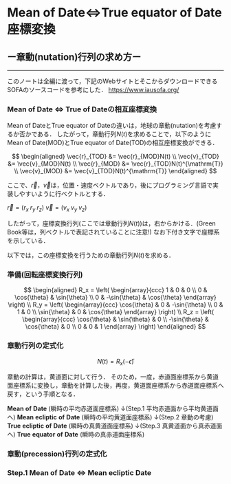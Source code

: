# Mean of Date⇔True equator of Date座標変換

## ー章動(nutation)行列の求め方ー

---

このノートは全編に渡って，下記のWebサイトとそこからダウンロードできるSOFAのソースコードを参考にした．
https://www.iausofa.org/

### Mean of Date ⇔ True of Dateの相互座標変換

Mean of DateとTrue equator of Dateの違いは，地球の章動(nutation)を考慮するか否かである．
したがって，章動行列$N(t)$を求めることで，以下のようにMean of Date(MOD)とTrue equator of Date(TOD)の相互座標変換ができる．

$$
\begin{aligned}
\vec{r}_{TOD} &= \vec{r}_{MOD}N(t) \\
\vec{v}_{TOD} &= \vec{v}_{MOD}N(t) \\
\vec{r}_{MOD} &= \vec{r}_{TOD}N(t)^{\mathrm{T}} \\
\vec{v}_{MOD} &= \vec{v}_{TOD}N(t)^{\mathrm{T}}
\end{aligned}
$$

ここで、$\vec{r}$，$\vec{v}$は，位置・速度ベクトルであり，後にプログラミング言語で実装しやすいように行ベクトルとする．

$\vec{r} = (r_x \; r_y \; r_z)$
$\vec{v} = (v_x \; v_y \; v_z)$

したがって，座標変換行列(ここでは章動行列$N(t)$)は，右からかける．(Green Book等は，列ベクトルで表記されていることに注意!)
なお下付き文字で座標系を示している．

以下では，この座標変換を行うための章動行列$N(t)$を求める．

### 準備(回転座標変換行列)

$$
\begin{aligned}
R_x = \left(
    \begin{array}{ccc}
        1 & 0 & 0 \\
        0 & \cos{\theta} & \sin{\theta} \\
        0 & -\sin{\theta} & \cos{\theta}
    \end{array}
\right) \\
R_y = \left(
    \begin{array}{ccc}
        \cos{\theta} & 0 & -\sin{\theta} \\
        0 & 1 & 0 \\
        \sin{\theta} & 0 & \cos{\theta}
    \end{array}
\right) \\
R_z = \left(
    \begin{array}{ccc}
        \cos{\theta} & \sin{\theta} & 0 \\
        -\sin{\theta} & \cos{\theta} & 0 \\
        0 & 0 & 1
    \end{array}
\right)
\end{aligned}
$$


### 章動行列の定式化

$$
N(t) = R_x(-\bar{\epsilon})
$$

章動の計算は，黄道面に対して行う．
そのため，一度，赤道面座標系から黄道面座標系に変換し，章動を計算した後，再度，黄道面座標系から赤道面座標系へ戻す，という手順となる．

**Mean** **of** **Date** (瞬時の平均赤道面座標系)
↓(Step.1 平均赤道面から平均黄道面へ)
**Mean** **ecliptic** **of** **Date** (瞬時の平均黄道面座標系)
↓(Step.2 章動の考慮)
**True** **ecliptic** **of** **Date** (瞬時の真黄道面座標系)
↓(Step.3 真黄道面から真赤道面へ)
**True** **equator** **of** **Date** (瞬時の真赤道面座標系)






### 章動(precession)行列の定式化

### Step.1 Mean of Date ⇔ Mean ecliptic Date


